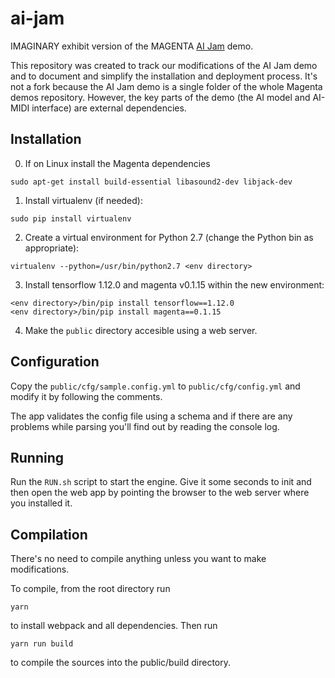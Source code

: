 # ai-jam

IMAGINARY exhibit version of the MAGENTA [AI Jam](https://github.com/tensorflow/magenta-demos/tree/master/ai-jam-js)
demo.

This repository was created to track our modifications of the AI Jam demo and to document and simplify the
installation and deployment process. It's not a fork because the AI Jam demo is a single folder of the whole
Magenta demos repository. However, the key parts of the demo (the AI model and AI-MIDI interface) are external
dependencies.

## Installation

0. If on Linux install the Magenta dependencies

```
sudo apt-get install build-essential libasound2-dev libjack-dev
```


1. Install virtualenv (if needed):
```
sudo pip install virtualenv
```

2. Create a virtual environment for Python 2.7 (change the Python bin as appropriate):

```
virtualenv --python=/usr/bin/python2.7 <env directory>
```

3. Install tensorflow 1.12.0 and magenta v0.1.15 within the new environment:

```
<env directory>/bin/pip install tensorflow==1.12.0
<env directory>/bin/pip install magenta==0.1.15

```

4. Make the `public` directory accesible using a web server.

## Configuration

Copy the `public/cfg/sample.config.yml` to `public/cfg/config.yml` and modify it by following the comments.

The app validates the config file using a schema and if there are any problems while parsing you'll find out by
reading the console log.

## Running

Run the `RUN.sh` script to start the engine. Give it some seconds to init and then open the web app by pointing
the browser to the web server where you installed it.

## Compilation

There's no need to compile anything unless you want to make modifications.

To compile, from the root directory run

```
yarn
```

to install webpack and all dependencies. Then run

```
yarn run build
```

to compile the sources into the public/build directory.

